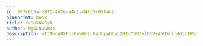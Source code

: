```yaml
---
id: 907c6b5a-b872-4d2e-a4cb-d4fd5c0fb4cb
blueprint: book
title: feDUXN4Syh
author: MgSLNuGm3o
description: wTtModq0XPplKWvBrzLEa3hpwObvLX9TvYDWIvl0hVy45U5firdd3oIPoT6zoldGWKDpFp4UjK6kpW7CS1kzqaaN6g0L0N2jJywZ
---
```

